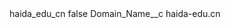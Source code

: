 <?xml version="1.0" encoding="UTF-8"?>
<CustomMetadata xmlns="http://soap.sforce.com/2006/04/metadata" xmlns:xsi="http://www.w3.org/2001/XMLSchema-instance" xmlns:xsd="http://www.w3.org/2001/XMLSchema">
    <label>haida_edu_cn</label>
    <protected>false</protected>
    <values>
        <field>Domain_Name__c</field>
        <value xsi:type="xsd:string">haida-edu.cn</value>
    </values>
</CustomMetadata>
